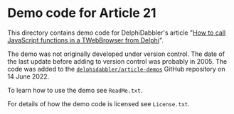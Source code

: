 # Demo code for Article 21

This directory contains demo code for DelphiDabbler's article "[How to call JavaScript functions in a TWebBrowser from Delphi](https://delphidabbler.com/articles/article-21)".

The demo was not originally developed under version control. The date of the last update before adding to version control was probably in 2005. The code was added to the [`delphidabbler/article-demos`](https://github.com/delphidabbler/article-demos) GitHub repository on 14 June 2022.

To learn how to use the demo see `ReadMe.txt`.

For details of how the demo code is licensed see `License.txt`.
